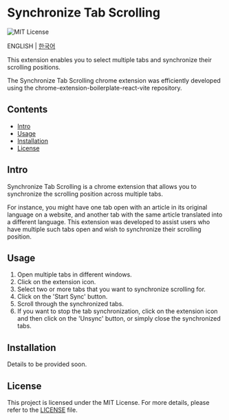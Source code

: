 # Synchronize Tab Scrolling

![MIT License](https://img.shields.io/badge/license-MIT-blue.svg)

ENGLISH | [한국어](./README-ko_kr.md)

This extension enables you to select multiple tabs and synchronize their scrolling positions.

The Synchronize Tab Scrolling chrome extension was efficiently developed using the chrome-extension-boilerplate-react-vite repository.

## Contents

- [Intro](#intro)
- [Usage](#usage)
- [Installation](#installation)
- [License](#license)

## Intro <a name="intro"></a>

Synchronize Tab Scrolling is a chrome extension that allows you to synchronize the scrolling position across multiple tabs.

For instance, you might have one tab open with an article in its original language on a website, and another tab with the same article translated into a different language. This extension was developed to assist users who have multiple such tabs open and wish to synchronize their scrolling position.

## Usage <a name="usage"></a>

1. Open multiple tabs in different windows.
2. Click on the extension icon.
3. Select two or more tabs that you want to synchronize scrolling for.
4. Click on the 'Start Sync' button.
5. Scroll through the synchronized tabs.
6. If you want to stop the tab synchronization, click on the extension icon and then click on the 'Unsync' button, or simply close the synchronized tabs.

## Installation <a name="installation"></a>

Details to be provided soon.

## License <a name="license"></a>

This project is licensed under the MIT License. For more details, please refer to the [LICENSE](./LICENSE) file.
